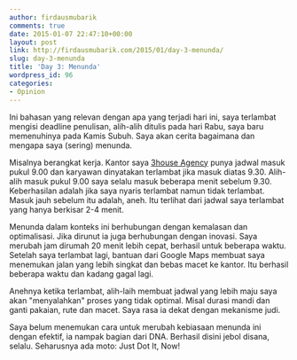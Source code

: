 ```yaml
---
author: firdausmubarik
comments: true
date: 2015-01-07 22:47:10+00:00
layout: post
link: http://firdausmubarik.com/2015/01/day-3-menunda/
slug: day-3-menunda
title: 'Day 3: Menunda'
wordpress_id: 96
categories:
- Opinion
---
```


Ini bahasan yang relevan dengan apa yang terjadi hari ini, saya terlambat mengisi deadline penulisan, alih-alih ditulis pada hari Rabu, saya baru memenuhinya pada Kamis Subuh. Saya akan cerita bagaimana dan mengapa saya (sering) menunda.

Misalnya berangkat kerja. Kantor saya [3house Agency](http://3house.co) punya jadwal masuk pukul 9.00 dan karyawan dinyatakan terlambat jika masuk diatas 9.30. Alih-alih masuk pukul 9.00 saya selalu masuk beberapa menit sebelum 9.30. Keberhasilan adalah jika saya nyaris terlambat namun tidak terlambat. Masuk jauh sebelum itu adalah, aneh. Itu terlihat dari jadwal saya terlambat yang hanya berkisar 2-4 menit.

Menunda dalam konteks ini berhubungan dengan kemalasan dan optimalisasi. Jika dirunut ia juga berhubungan dengan inovasi. Saya merubah jam dirumah 20 menit lebih cepat, berhasil untuk beberapa waktu. Setelah saya terlambat lagi, bantuan dari Google Maps membuat saya menemukan jalan yang lebih singkat dan bebas macet ke kantor. Itu berhasil beberapa waktu dan kadang gagal lagi.

Anehnya ketika terlambat, alih-laih membuat jadwal yang lebih maju saya akan "menyalahkan" proses yang tidak optimal. Misal durasi mandi dan ganti pakaian, rute dan macet. Saya rasa ia dekat dengan mekanisme judi.

Saya belum menemukan cara untuk merubah kebiasaan menunda ini dengan efektif, ia nampak bagian dari DNA. Berhasil disini jebol disana, selalu. Seharusnya ada moto: Just Dot It, Now!


